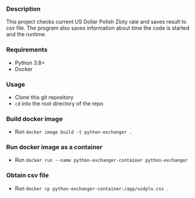 ### Description
This project checks current US Dollar Polish Zloty rate and saves result to csv file.
The program also saves information about time the code is started and the runtime.

### Requirements
* Python 3.8+
* Docker

### Usage
* Clone this git repository
* `cd` into the root directory of the repo

### Build docker image
* Run `docker image build -t python-exchanger .`

### Run docker image as a container
* Run `docker run --name python-exchanger-container python-exchanger`

### Obtain csv file
* Run `docker cp python-exchanger-container:/app/usdpln.csv .`
